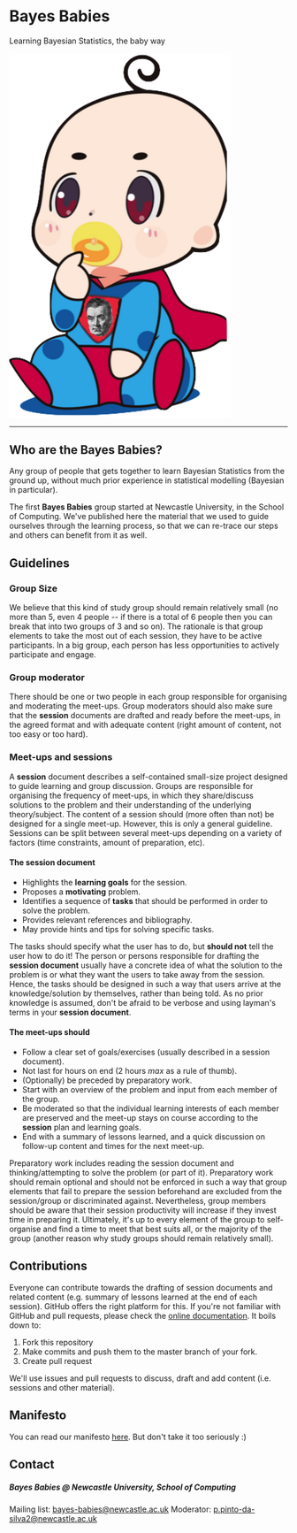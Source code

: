 # Bayes Babies
Learning Bayesian Statistics, the baby way

<img src="bayes-babies-logo.png" alt="A Bayesian babie" width="400"/>

---

## Who are the Bayes Babies?

Any group of people that gets together to learn Bayesian Statistics from the ground up, without much prior experience in statistical modelling (Bayesian in particular).

The first **Bayes Babies** group started at Newcastle University, in the School of Computing. We've published here the material that we used to guide ourselves through the learning process, so that we can re-trace our steps and others can benefit from it as well.

## Guidelines

### Group Size

We believe that this kind of study group should remain relatively small (no more than 5, even 4 people -- if there is a total of 6 people then you can break that into two groups of 3 and so on). The rationale is that group elements to take the most out of each session, they have to be active participants. In a big group, each person has less opportunities to actively participate and engage.

### Group moderator

There should be one or two people in each group responsible for organising and moderating the meet-ups. Group moderators should also make sure that the **session** documents are drafted and ready before the meet-ups, in the agreed format and with adequate content (right amount of content, not too easy or too hard).

### Meet-ups and sessions

A **session** document describes a self-contained small-size project designed to guide learning and group discussion. Groups are responsible for organising the frequency of meet-ups, in which they share/discuss solutions to the problem and their understanding of the underlying theory/subject. The content of a session should (more often than not) be designed for a single meet-up. However, this is only a general guideline. Sessions can be split between several meet-ups depending on a variety of factors (time constraints, amount of preparation, etc).

#### The session document

- Highlights the **learning goals** for the session.
- Proposes a **motivating** problem.
- Identifies a sequence of **tasks** that should be performed in order to solve the problem.
- Provides relevant references and bibliography.
- May provide hints and tips for solving specific tasks.

The tasks should specify what the user has to do, but **should not** tell the user how to do it! The person or persons responsible for drafting the **session document** usually have a concrete idea of what the solution to the problem is or what they want the users to take away from the session. Hence, the tasks should be designed in such a way that users arrive at the knowledge/solution by themselves, rather than being told. As no prior knowledge is assumed, don't be afraid to be verbose and using layman's terms in your **session document**.

#### The meet-ups should

- Follow a clear set of goals/exercises (usually described in a session document).
- Not last for hours on end (2 hours _max_ as a rule of thumb).
- (Optionally) be preceded by preparatory work.
- Start with an overview of the problem and input from each member of the group.
- Be moderated so that the individual learning interests of each member are preserved and the meet-up stays on course according to the **session** plan and learning goals.
- End with a summary of lessons learned, and a quick discussion on follow-up content and times for the next meet-up.

Preparatory work includes reading the session document and thinking/attempting to solve the problem (or part of it). Preparatory work should remain optional and should not be enforced in such a way that group elements that fail to prepare the session beforehand are excluded from the session/group or discriminated against. Nevertheless, group members should be aware that their session productivity will increase if they invest time in preparing it. Ultimately, it's up to every element of the group to self-organise and find a time to meet that best suits all, or the majority of the group (another reason why study groups should remain relatively small).

## Contributions

Everyone can contribute towards the drafting of session documents and related content (e.g. summary of lessons learned at the end of each session). GitHub offers the right platform for this. If you're not familiar with GitHub and pull requests, please check the [online documentation](https://help.github.com/en/articles/about-pull-requests). It boils down to:

1. Fork this repository
2. Make commits and push them to the master branch of your fork.
3. Create pull request

We'll use issues and pull requests to discuss, draft and add content (i.e. sessions and other material).

## Manifesto

You can read our manifesto [here](MANIFESTO.md). But don't take it too seriously :)

## Contact

##### Bayes Babies @ Newcastle University, School of Computing

Mailing list: bayes-babies@newcastle.ac.uk
Moderator: p.pinto-da-silva2@newcastle.ac.uk
